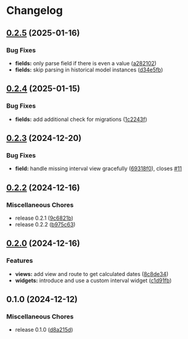 # Changelog

## [0.2.5](https://github.com/b1rger/django-interval/compare/v0.2.4...v0.2.5) (2025-01-16)


### Bug Fixes

* **fields:** only parse field if there is even a value ([a282102](https://github.com/b1rger/django-interval/commit/a2821023b89a0fa8aa2e4a8ab5b4c9ed88b8dd4f))
* **fields:** skip parsing in historical model instances ([d34e5fb](https://github.com/b1rger/django-interval/commit/d34e5fbf468699f98ce7e30077052114a598130b))

## [0.2.4](https://github.com/b1rger/django-interval/compare/v0.2.3...v0.2.4) (2025-01-15)


### Bug Fixes

* **fields:** add additional check for migrations ([1c2243f](https://github.com/b1rger/django-interval/commit/1c2243fa1a4cdfbe09bced4ae0aff875eb4a56c6))

## [0.2.3](https://github.com/b1rger/django-interval/compare/v0.2.2...v0.2.3) (2024-12-20)


### Bug Fixes

* **field:** handle missing interval view gracefully ([69318f0](https://github.com/b1rger/django-interval/commit/69318f0b8eb179f647b88dda954a8d797c41ce2f)), closes [#11](https://github.com/b1rger/django-interval/issues/11)

## [0.2.2](https://github.com/b1rger/django-interval/compare/v0.2.0...v0.2.2) (2024-12-16)


### Miscellaneous Chores

* release 0.2.1 ([9c6821b](https://github.com/b1rger/django-interval/commit/9c6821be61b0e18a8ed36bde8bee49cc3ae5995d))
* release 0.2.2 ([b975c63](https://github.com/b1rger/django-interval/commit/b975c63800a921672a2e79868cbf7a1b89d2e0c8))

## [0.2.0](https://github.com/b1rger/django-interval/compare/v0.1.0...v0.2.0) (2024-12-16)


### Features

* **views:** add view and route to get calculated dates ([8c8de34](https://github.com/b1rger/django-interval/commit/8c8de346486318da24617e3270cbb93c9846998f))
* **widgets:** introduce and use a custom interval widget ([c1d91fb](https://github.com/b1rger/django-interval/commit/c1d91fb2febd3f05f11ba9a343f75f9b72a09f45))

## 0.1.0 (2024-12-12)


### Miscellaneous Chores

* release 0.1.0 ([d8a215d](https://github.com/b1rger/django-interval/commit/d8a215d2702e02c604be47d001e4d7858b45e2e1))
